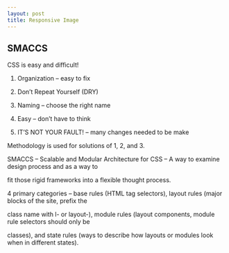 ```yaml
---
layout: post 
title: Responsive Image
---
```


##  SMACCS

CSS is easy and difficult!

1. Organization – easy to fix 

2. Don’t Repeat Yourself (DRY)

3. Naming – choose the right name

4. Easy – don’t have to think 

5. IT’S NOT YOUR FAULT! – many changes needed to be make

Methodology is used for solutions of 1, 2, and 3. 

SMACCS – Scalable and Modular Architecture for CSS – A way to examine design process and as a way to 

fit those rigid frameworks into a flexible thought process. 

4 primary categories – base rules (HTML tag selectors), layout rules (major blocks of the site, prefix the 

class name with l- or layout-), module rules (layout components, module rule selectors should only be 

classes), and state rules (ways to describe how layouts or modules look when in different states).
